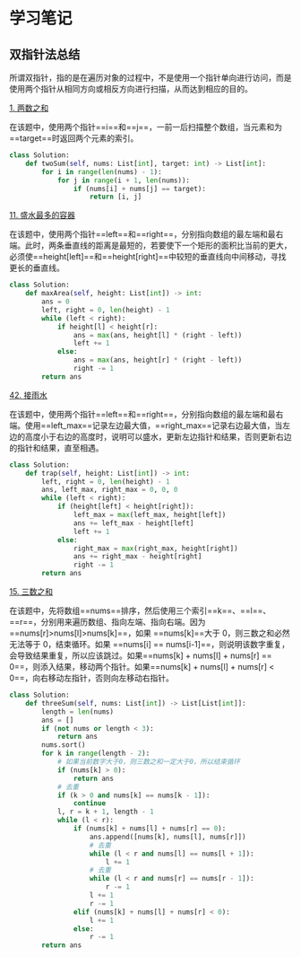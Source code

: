 # 学习笔记

## 双指针法总结

所谓双指针，指的是在遍历对象的过程中，不是使用一个指针单向进行访问，而是使用两个指针从相同方向或相反方向进行扫描，从而达到相应的目的。

[1. 两数之和](https://leetcode-cn.com/problems/two-sum/)

在该题中，使用两个指针==i==和==j==，一前一后扫描整个数组，当元素和为==target==时返回两个元素的索引。

```python
class Solution:
    def twoSum(self, nums: List[int], target: int) -> List[int]:
        for i in range(len(nums) - 1):
            for j in range(i + 1, len(nums)):
                if (nums[i] + nums[j] == target):
                    return [i, j]
```

[11. 盛水最多的容器](https://leetcode-cn.com/problems/container-with-most-water/)

在该题中，使用两个指针==left==和==right==，分别指向数组的最左端和最右端。此时，两条垂直线的距离是最短的，若要使下一个矩形的面积比当前的更大，必须使==height[left]==和==height[right]==中较短的垂直线向中间移动，寻找更长的垂直线。

```python
class Solution:
    def maxArea(self, height: List[int]) -> int:
        ans = 0
        left, right = 0, len(height) - 1
        while (left < right):
            if height[l] < height[r]:
                ans = max(ans, height[l] * (right - left))
                left += 1
            else:
                ans = max(ans, height[r] * (right - left))
                right -= 1
        return ans
```

 [42. 接雨水](https://leetcode-cn.com/problems/trapping-rain-water/)

在该题中，使用两个指针==left==和==right==，分别指向数组的最左端和最右端。使用==left_max==记录左边最大值，==right_max==记录右边最大值，当左边的高度小于右边的高度时，说明可以盛水，更新左边指针和结果，否则更新右边的指针和结果，直至相遇。

```python
class Solution:
    def trap(self, height: List[int]) -> int:
        left, right = 0, len(height) - 1
        ans, left_max, right_max = 0, 0, 0
        while (left < right):
            if (height[left] < height[right]):
                left_max = max(left_max, height[left])
                ans += left_max - height[left]
                left += 1
            else:
                right_max = max(right_max, height[right])
                ans += right_max - height[right]
                right -= 1
        return ans
```

[15. 三数之和](https://leetcode-cn.com/problems/3sum/)

在该题中，先将数组==nums==排序，然后使用三个索引==k==、==l==、==r==，分别用来遍历数组、指向左端、指向右端。因为==nums[r]>nums[l]>nums[k]==，如果 ==nums[k]==大于 0，则三数之和必然无法等于 0，结束循环。如果 ==nums[i] == nums[i-1]==，则说明该数字重复，会导致结果重复，所以应该跳过。如果==nums[k] + nums[l] + nums[r] == 0==，则添入结果，移动两个指针。如果==nums[k] + nums[l] + nums[r] < 0==，向右移动左指针，否则向左移动右指针。

```python
class Solution:
    def threeSum(self, nums: List[int]) -> List[List[int]]:
        length = len(nums)
        ans = []
        if (not nums or length < 3):
            return ans
        nums.sort()
        for k in range(length - 2):
            # 如果当前数字大于0，则三数之和一定大于0，所以结束循环
            if (nums[k] > 0):
                return ans
            # 去重
            if (k > 0 and nums[k] == nums[k - 1]): 
                continue
            l, r = k + 1, length - 1
            while (l < r):
                if (nums[k] + nums[l] + nums[r] == 0):
                    ans.append([nums[k], nums[l], nums[r]])
                    # 去重
                    while (l < r and nums[l] == nums[l + 1]):
                        l += 1
                    # 去重
                    while (l < r and nums[r] == nums[r - 1]):
                        r -= 1
                    l += 1
                    r -= 1
                elif (nums[k] + nums[l] + nums[r] < 0):
                    l += 1
                else:
                    r -= 1
        return ans
```
